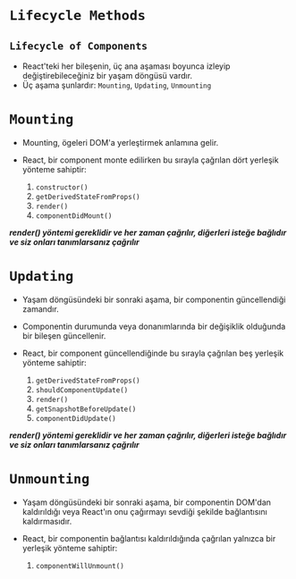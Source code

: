 # `Lifecycle Methods`

## `Lifecycle of Components`

- React'teki her bileşenin, üç ana aşaması boyunca izleyip değiştirebileceğiniz bir yaşam döngüsü vardır.
- Üç aşama şunlardır: `Mounting`, `Updating`, `Unmounting`

# `Mounting`

- Mounting, ögeleri DOM'a yerleştirmek anlamına gelir.

- React, bir component monte edilirken bu sırayla çağrılan dört yerleşik yönteme sahiptir:

  1. `constructor()`
  2. `getDerivedStateFromProps()`
  3. `render()`
  4. `componentDidMount()`

**_render() yöntemi gereklidir ve her zaman çağrılır, diğerleri isteğe bağlıdır ve siz onları tanımlarsanız çağrılır_**

# `Updating`

- Yaşam döngüsündeki bir sonraki aşama, bir componentin güncellendiği zamandır.

- Componentin durumunda veya donanımlarında bir değişiklik olduğunda bir bileşen güncellenir.

- React, bir component güncellendiğinde bu sırayla çağrılan beş yerleşik yönteme sahiptir:

  1. `getDerivedStateFromProps()`
  2. `shouldComponentUpdate()`
  3. `render()`
  4. `getSnapshotBeforeUpdate()`
  5. `componentDidUpdate()`

**_render() yöntemi gereklidir ve her zaman çağrılır, diğerleri isteğe bağlıdır ve siz onları tanımlarsanız çağrılır_**

# `Unmounting`

- Yaşam döngüsündeki bir sonraki aşama, bir componentin DOM'dan kaldırıldığı veya React'ın onu çağırmayı sevdiği şekilde bağlantısını kaldırmasıdır.

- React, bir componentin bağlantısı kaldırıldığında çağrılan yalnızca bir yerleşik yönteme sahiptir:

  1. `componentWillUnmount()`
